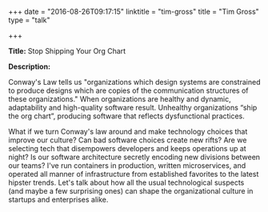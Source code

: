 +++
date = "2016-08-26T09:17:15"
linktitle = "tim-gross"
title = "Tim Gross"
type = "talk"

+++

<div class="span-15  ">
  <div class="span-15  last ">
  <p><strong>Title:</strong>
Stop Shipping Your Org Chart
</p>

<p><strong>Description:</strong></p>

<p>
Conway's Law tells us "organizations which design systems are constrained to produce designs which are copies of the communication structures of these organizations." When organizations are healthy and dynamic, adaptability and high-quality software result. Unhealthy organizations “ship the org chart”, producing software that reflects dysfunctional practices.

What if we turn Conway's law around and make technology choices that improve our culture? Can bad software choices create new rifts? Are we selecting tech that disempowers developers and keeps operations up at night? Is our software architecture secretly encoding new divisions between our teams? I've run containers in production, written microservices, and operated all manner of infrastructure from established favorites to the latest hipster trends. Let's talk about how all the usual technological suspects (and maybe a few surprising ones) can shape the organizational culture in startups and enterprises alike.
</p>
<p>

  </div>
</div>

